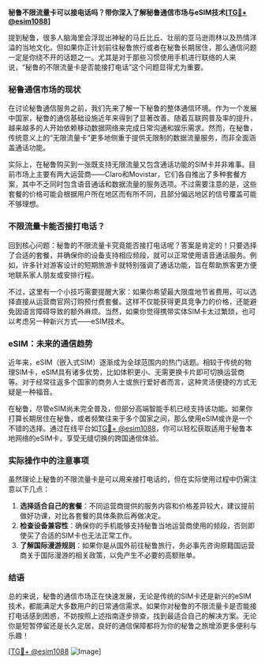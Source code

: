 **秘鲁不限流量卡可以接电话吗？带你深入了解秘鲁通信市场与eSIM技术[[TG💪+ @esim1088](https://t.me/s/esim1088)]**

提到秘鲁，很多人脑海里会浮现出神秘的马丘比丘、壮丽的亚马逊雨林以及热情洋溢的当地文化。但如果你正计划前往秘鲁旅行或者在秘鲁长期居住，那么通信问题一定是你绕不开的话题之一。尤其是对于那些习惯使用手机进行联络的人来说，“秘鲁的不限流量卡是否能接打电话”这个问题显得尤为重要。

### 秘鲁通信市场的现状

在讨论秘鲁通信服务之前，我们先来了解一下秘鲁的整体通信环境。作为一个发展中国家，秘鲁的通信基础设施近年来得到了显著改善。随着互联网普及率的提升，越来越多的人开始依赖移动数据网络来完成日常沟通和娱乐需求。然而，在秘鲁，传统意义上的“无限流量卡”更多地侧重于提供无限制的数据流量服务，而非全面涵盖通话功能。

实际上，在秘鲁购买到一张既支持无限流量又包含通话功能的SIM卡并非难事。目前市场上主要有两大运营商——Claro和Movistar，它们各自推出了多种套餐方案，其中不乏同时包含语音通话和数据流量的服务选项。不过需要注意的是，这些套餐的价格可能会根据用户所在地区而有所不同，且部分偏远地区的信号覆盖可能不够理想。

### 不限流量卡能否接打电话？

回到核心问题：秘鲁的不限流量卡究竟能否接打电话呢？答案是肯定的！只要选择了合适的套餐，并确保你的设备支持相应频段，就可以正常使用语音通话服务。例如，许多针对游客设计的短期旅游卡就特别强调了通话功能，旨在帮助旅客更方便地联系家人朋友或安排行程。

不过，这里有一个小技巧需要提醒大家：如果你希望最大限度地节省费用，可以选择直接从运营商官网订购预付费套餐。这样不仅能获得更具竞争力的价格，还能避免因语言障碍导致的额外麻烦。当然，如果你觉得携带实体SIM卡太过繁琐，也可以考虑另一种新兴方式——eSIM技术。

### eSIM：未来的通信趋势

近年来，eSIM（嵌入式SIM）逐渐成为全球范围内的热门话题。相较于传统的物理SIM卡，eSIM具有诸多优势，比如体积更小、无需更换卡片即可切换运营商等。对于经常往返多个国家的商务人士或旅行爱好者而言，这种灵活便捷的方式无疑是一种福音。

在秘鲁，尽管eSIM尚未完全普及，但部分高端智能手机已经支持该功能。如果你打算长期居住在秘鲁，或者频繁往来于多个国家之间，那么使用eSIM或许是一个不错的选择。通过在线平台如[TG💪+ @esim1088](https://t.me/s/esim1088)，你可以轻松获取适用于秘鲁本地网络的eSIM卡，享受无缝切换的跨国通信体验。

### 实际操作中的注意事项

虽然理论上秘鲁的不限流量卡是可以用来接打电话的，但在实际使用过程中仍需注意以下几点：

1. **选择适合自己的套餐**：不同运营商提供的服务内容和价格差异较大，建议提前做好功课，对比各套餐的具体条款后再做决定。
2. **检查设备兼容性**：确保你的手机能够支持秘鲁当地运营商使用的频段，否则即使买了合适的SIM卡也无法正常工作。
3. **了解国际漫游规则**：如果你是从国外前往秘鲁旅行，务必事先咨询原籍国运营商关于国际漫游的相关政策，以免产生不必要的高额账单。

### 结语

总的来说，秘鲁的通信市场正在快速发展，无论是传统的SIM卡还是新兴的eSIM技术，都能满足大多数用户的日常通信需求。如果你对秘鲁的不限流量卡是否能接打电话感到困惑，不妨按照上述指南逐步排查，找到最适合自己的解决方案。无论你是短暂停留还是长久定居，良好的通信保障都将为你的秘鲁之旅增添更多便利与乐趣！

[[TG💪+ @esim1088](https://t.me/s/esim1088) ![Image](https://i.postimg.cc/4NQfJmqS/Snipaste-2025-05-13-00-14-12.png)]